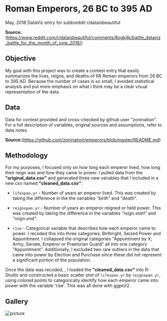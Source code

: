 Roman Emperors, 26 BC to 395 AD
===
May, 2018 DataViz entry for subbreddit r/dataisbeautiful

**Source:**(https://www.reddit.com/r/dataisbeautiful/comments/8ogk4k/battle_dataviz_battle_for_the_month_of_june_2018/)

Objective
---
My goal with this project was to create a contest entry that easily summarizes the lives, reigns, and deaths of 68 Roman emperors from 26 BC to 395 AD.  Because the number of cases is so small, I avoided statistical analysis and put more emphasis on what I think may be a clear visual representation of the data.

Data 
---
Data for contest provided and cross-checked by github user "zonination".
For a full description of variables, original sources and assumptions, refer to data notes

**Source:**(https://github.com/zonination/emperors/blob/master/README.md)

Methodology
---

For my purposes, I focused only on how long each emperor lived, how long their reign was and how they came to power.  I pulled data from the **"original_data.csv"** and generated three new variables that I  included  in a new csv named **"cleaned_data.csv"**.

* `lifespan.yr` - Number of years an emperor lived. This was created by taking the difference in the the variables *"birth"* and *"death"*.


* `reignspan.yr` - Number of years an emperor reigned or held power.  This was created by taking the difference in the variables *"reign.start"* and *"reign.end"*.

* `rise` - Categorical variable that describes how each emperor came to power. I recoded this into three categories; Birthright, Seized Power and Appointment. I collapsed the original categories "Appointment by X; Army, Senate, Emperor or Praetorian Guard" all into one category "Appointment". Additionally, I excluded two rare outliers in the data that came into power by Election and Purchase since these did not represent a significant portion of the population.

Once the data was recoded, , I loaded the **"cleaned_data.csv"** into R-Studio and constructed a basic scatter plot of `lifespan.yr` by `reignspan.yr`, using colored points to categorically identify how each emperor came into power with the variable 'rise'. This was all done with ggplot2.

Gallery
---
![picture](https://github.com/kyodahl/romanemperors/blob/master/scatterplot.png)

